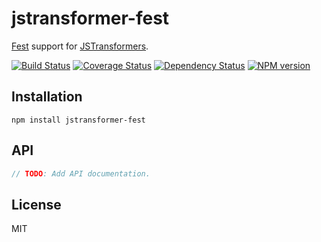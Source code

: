 # jstransformer-fest

[Fest](http://npm.im/fest) support for [JSTransformers](http://github.com/jstransformers).

[![Build Status](https://img.shields.io/travis/jstransformers/jstransformer-fest/master.svg)](https://travis-ci.org/jstransformers/jstransformer-fest)
[![Coverage Status](https://img.shields.io/codecov/c/github/jstransformers/jstransformer-fest/master.svg)](https://codecov.io/gh/jstransformers/jstransformer-fest)
[![Dependency Status](https://img.shields.io/david/jstransformers/jstransformer-fest/master.svg)](http://david-dm.org/jstransformers/jstransformer-fest)
[![NPM version](https://img.shields.io/npm/v/jstransformer-fest.svg)](https://www.npmjs.org/package/jstransformer-fest)

## Installation

    npm install jstransformer-fest

## API

```js
// TODO: Add API documentation.
```

## License

MIT
